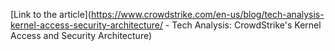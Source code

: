 [Link to the article](https://www.crowdstrike.com/en-us/blog/tech-analysis-kernel-access-security-architecture/ - Tech Analysis: CrowdStrike's Kernel Access and Security Architecture)
